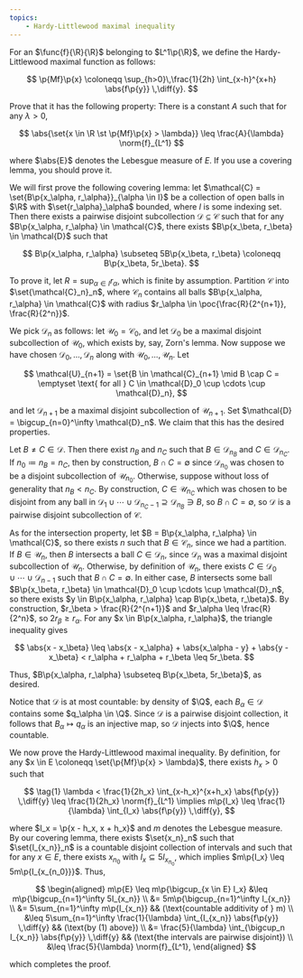 ```yaml
---
topics:
    - Hardy-Littlewood maximal inequality
---
```


<problem>

For an $\func{f}{\R}{\R}$ belonging to $L^1\p{\R}$, we define the Hardy-Littlewood maximal function as follows:

$$
\p{Mf}\p{x} \coloneqq \sup_{h>0}\,\frac{1}{2h} \int_{x-h}^{x+h} \abs{f\p{y}} \,\diff{y}.
$$

Prove that it has the following property: There is a constant $A$ such that for any $\lambda > 0$,

$$
\abs{\set{x \in \R \st \p{Mf}\p{x} > \lambda}} \leq \frac{A}{\lambda} \norm{f}_{L^1}
$$

where $\abs{E}$ denotes the Lebesgue measure of $E$. If you use a covering lemma, you should prove it.

</problem>

<solution>

We will first prove the following covering lemma: let $\mathcal{C} = \set{B\p{x_\alpha, r_\alpha}}_{\alpha \in I}$ be a collection of open balls in $\R$ with $\set{r_\alpha}_\alpha$ bounded, where $I$ is some indexing set. Then there exists a pairwise disjoint subcollection $\mathcal{D} \subseteq \mathcal{C}$ such that for any $B\p{x_\alpha, r_\alpha} \in \mathcal{C}$, there exists $B\p{x_\beta, r_\beta} \in \mathcal{D}$ such that

$$
B\p{x_\alpha, r_\alpha}
    \subseteq 5B\p{x_\beta, r_\beta}
    \coloneqq B\p{x_\beta, 5r_\beta}.
$$

To prove it, let $R = \sup_{\alpha \in I} r_\alpha$, which is finite by assumption. Partition $\mathcal{C}$ into $\set{\mathcal{C}_n}_n$, where $\mathcal{C}_n$ contains all balls $B\p{x_\alpha, r_\alpha} \in \mathcal{C}$ with radius $r_\alpha \in \poc{\frac{R}{2^{n+1}}, \frac{R}{2^n}}$.

We pick $\mathcal{D}_n$ as follows: let $\mathcal{U}_0 = \mathcal{C}_0$, and let $\mathcal{D}_0$ be a maximal disjoint subcollection of $\mathcal{U}_0$, which exists by, say, Zorn's lemma. Now suppose we have chosen $\mathcal{D}_0, \ldots, \mathcal{D}_n$ along with $\mathcal{U}_0, \ldots, \mathcal{U}_n$. Let

$$
\mathcal{U}_{n+1} = \set{B \in \mathcal{C}_{n+1} \mid B \cap C = \emptyset \text{ for all } C \in \mathcal{D}_0 \cup \cdots \cup \mathcal{D}_n},
$$

and let $\mathcal{D}_{n+1}$ be a maximal disjoint subcollection of $\mathcal{U}_{n+1}$. Set $\mathcal{D} = \bigcup_{n=0}^\infty \mathcal{D}_n$. We claim that this has the desired properties.

Let $B \neq C \in \mathcal{D}$. Then there exist $n_B$ and $n_C$ such that $B \in \mathcal{D}_{n_B}$ and $C \in \mathcal{D}_{n_C}$. If $n_0 \coloneqq n_B = n_C$, then by construction, $B \cap C = \emptyset$ since $\mathcal{D}_{n_0}$ was chosen to be a disjoint subcollection of $\mathcal{U}_{n_0}$. Otherwise, suppose without loss of generality that $n_B < n_C$. By construction, $C \in \mathcal{U}_{n_C}$ which was chosen to be disjoint from any ball in $\mathcal{D}_1 \cup \cdots \cup \mathcal{D}_{n_C-1} \supseteq \mathcal{D}_{n_B} \ni B$, so $B \cap C = \emptyset$, so $\mathcal{D}$ is a pairwise disjoint subcollection of $\mathcal{C}$.

As for the intersection property, let $B = B\p{x_\alpha, r_\alpha} \in \mathcal{C}$, so there exists $n$ such that $B \in \mathcal{C}_n$, since we had a partition. If $B \in \mathcal{U}_n$, then $B$ intersects a ball $C \in \mathcal{D}_n$, since $\mathcal{D}_n$ was a maximal disjoint subcollection of $\mathcal{U}_n$. Otherwise, by definition of $\mathcal{U}_n$, there exists $C \in \mathcal{D}_0 \cup \cdots \cup \mathcal{D}_{n-1}$ such that $B \cap C = \emptyset$. In either case, $B$ intersects some ball $B\p{x_\beta, r_\beta} \in \mathcal{D}_0 \cup \cdots \cup \mathcal{D}_n$, so there exists $y \in B\p{x_\alpha, r_\alpha} \cap B\p{x_\beta, r_\beta}$. By construction, $r_\beta > \frac{R}{2^{n+1}}$ and $r_\alpha \leq \frac{R}{2^n}$, so $2r_\beta \geq r_\alpha$. For any $x \in B\p{x_\alpha, r_\alpha}$, the triangle inequality gives

$$
\abs{x - x_\beta}
    \leq \abs{x - x_\alpha} + \abs{x_\alpha - y} + \abs{y - x_\beta}
    < r_\alpha + r_\alpha + r_\beta
    \leq 5r_\beta.
$$

Thus, $B\p{x_\alpha, r_\alpha} \subseteq B\p{x_\beta, 5r_\beta}$, as desired.

Notice that $\mathcal{D}$ is at most countable: by density of $\Q$, each $B_\alpha \in \mathcal{D}$ contains some $q_\alpha \in \Q$. Since $\mathcal{D}$ is a pairwise disjoint collection, it follows that $B_\alpha \mapsto q_\alpha$ is an injective map, so $\mathcal{D}$ injects into $\Q$, hence countable.

We now prove the Hardy-Littlewood maximal inequality. By definition, for any $x \in E \coloneqq \set{\p{Mf}\p{x} > \lambda}$, there exists $h_x > 0$ such that

$$
\tag{1}
\lambda
    < \frac{1}{2h_x} \int_{x-h_x}^{x+h_x} \abs{f\p{y}} \,\diff{y}
    \leq \frac{1}{2h_x} \norm{f}_{L^1}
\implies
m\p{I_x}
    \leq \frac{1}{\lambda} \int_{I_x} \abs{f\p{y}} \,\diff{y},
$$

where $I_x = \p{x - h_x, x + h_x}$ and $m$ denotes the Lebesgue measure. By our covering lemma, there exists $\set{x_n}_n$ such that $\set{I_{x_n}}_n$ is a countable disjoint collection of intervals and such that for any $x \in E$, there exists $x_{n_0}$ with $I_x \subseteq 5I_{x_{n_0}}$, which implies $m\p{I_x} \leq 5m\p{I_{x_{n_0}}}$. Thus,

$$
\begin{aligned}
    m\p{E}
         \leq m\p{\bigcup_{x \in E} I_x}
        &\leq m\p{\bigcup_{n=1}^\infty 5I_{x_n}} \\
        &= 5m\p{\bigcup_{n=1}^\infty I_{x_n}} \\
        &= 5\sum_{n=1}^\infty m\p{I_{x_n}}
            && (\text{countable additivity of } m) \\
        &\leq 5\sum_{n=1}^\infty \frac{1}{\lambda} \int_{I_{x_n}} \abs{f\p{y}} \,\diff{y}
            && (\text{by (1) above}) \\
        &= \frac{5}{\lambda} \int_{\bigcup_n I_{x_n}} \abs{f\p{y}} \,\diff{y}
            && (\text{the intervals are pairwise disjoint}) \\
        &\leq \frac{5}{\lambda} \norm{f}_{L^1},
\end{aligned}
$$

which completes the proof.

</solution>
